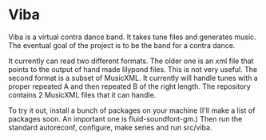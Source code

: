 Viba
====

Viba is a virtual contra dance band.  It takes tune files and
generates music.  The eventual goal of the project is to be the band
for a contra dance.

It currently can read two different formats.  The older one is an xml
file that points to the output of hand made lilypond files.  This is
not very useful.  The second format is a subset of MusicXML.  It
currently will handle tunes with a proper repeated A and then repeated
B of the right length.  The repository contains 2 MusicXML files that
it can handle.

To try it out, install a bunch of packages on your machine (I'll make
a list of packages soon.  An important one is fluid-soundfont-gm.)
Then run the standard autoreconf, configure, make series and run
src/viba.
